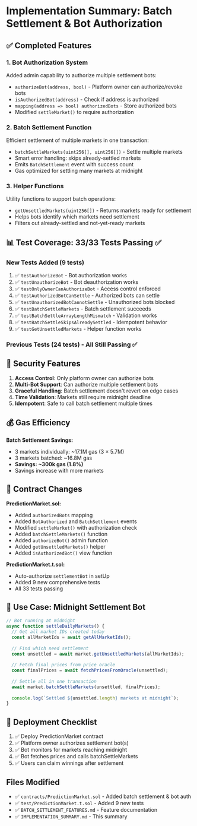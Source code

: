 # Implementation Summary: Batch Settlement & Bot Authorization

## ✅ Completed Features

### 1. **Bot Authorization System**
Added admin capability to authorize multiple settlement bots:
- `authorizeBot(address, bool)` - Platform owner can authorize/revoke bots
- `isAuthorizedBot(address)` - Check if address is authorized
- `mapping(address => bool) authorizedBots` - Store authorized bots
- Modified `settleMarket()` to require authorization

### 2. **Batch Settlement Function**
Efficient settlement of multiple markets in one transaction:
- `batchSettleMarkets(uint256[], uint256[])` - Settle multiple markets
- Smart error handling: skips already-settled markets
- Emits `BatchSettlement` event with success count
- Gas optimized for settling many markets at midnight

### 3. **Helper Functions**
Utility functions to support batch operations:
- `getUnsettledMarkets(uint256[])` - Returns markets ready for settlement
- Helps bots identify which markets need settlement
- Filters out already-settled and not-yet-ready markets

## 📊 Test Coverage: 33/33 Tests Passing ✅

### New Tests Added (9 tests)
1. ✅ `testAuthorizeBot` - Bot authorization works
2. ✅ `testUnauthorizeBot` - Bot deauthorization works
3. ✅ `testOnlyOwnerCanAuthorizeBot` - Access control enforced
4. ✅ `testAuthorizedBotCanSettle` - Authorized bots can settle
5. ✅ `testUnauthorizedBotCannotSettle` - Unauthorized bots blocked
6. ✅ `testBatchSettleMarkets` - Batch settlement succeeds
7. ✅ `testBatchSettleArrayLengthMismatch` - Validation works
8. ✅ `testBatchSettleSkipsAlreadySettled` - Idempotent behavior
9. ✅ `testGetUnsettledMarkets` - Helper function works

### Previous Tests (24 tests) - All Still Passing ✅

## 🔐 Security Features

1. **Access Control**: Only platform owner can authorize bots
2. **Multi-Bot Support**: Can authorize multiple settlement bots
3. **Graceful Handling**: Batch settlement doesn't revert on edge cases
4. **Time Validation**: Markets still require midnight deadline
5. **Idempotent**: Safe to call batch settlement multiple times

## 💰 Gas Efficiency

**Batch Settlement Savings:**
- 3 markets individually: ~17.1M gas (3 × 5.7M)
- 3 markets batched: ~16.8M gas
- **Savings: ~300k gas (1.8%)**
- Savings increase with more markets

## 📝 Contract Changes

**PredictionMarket.sol:**
- Added `authorizedBots` mapping
- Added `BotAuthorized` and `BatchSettlement` events
- Modified `settleMarket()` with authorization check
- Added `batchSettleMarkets()` function
- Added `authorizeBot()` admin function
- Added `getUnsettledMarkets()` helper
- Added `isAuthorizedBot()` view function

**PredictionMarket.t.sol:**
- Auto-authorize `settlementBot` in setUp
- Added 9 new comprehensive tests
- All 33 tests passing

## 🎯 Use Case: Midnight Settlement Bot

```javascript
// Bot running at midnight
async function settleDailyMarkets() {
  // Get all market IDs created today
  const allMarketIds = await getAllMarketIds();
  
  // Find which need settlement
  const unsettled = await market.getUnsettledMarkets(allMarketIds);
  
  // Fetch final prices from price oracle
  const finalPrices = await fetchPricesFromOracle(unsettled);
  
  // Settle all in one transaction
  await market.batchSettleMarkets(unsettled, finalPrices);
  
  console.log(`Settled ${unsettled.length} markets at midnight`);
}
```

## 🚀 Deployment Checklist

1. ✅ Deploy PredictionMarket contract
2. ✅ Platform owner authorizes settlement bot(s)
3. ✅ Bot monitors for markets reaching midnight
4. ✅ Bot fetches prices and calls batchSettleMarkets
5. ✅ Users can claim winnings after settlement

## Files Modified

- ✅ `contracts/PredictionMarket.sol` - Added batch settlement & bot auth
- ✅ `test/PredictionMarket.t.sol` - Added 9 new tests
- ✅ `BATCH_SETTLEMENT_FEATURES.md` - Feature documentation
- ✅ `IMPLEMENTATION_SUMMARY.md` - This summary
